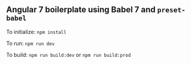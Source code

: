 ## Angular 7 boilerplate using Babel 7 and `preset-babel`

To initialize:
`npm install`

To run:
`npm run dev`

To build:
`npm run build:dev`
or
`npm run build:prod`
